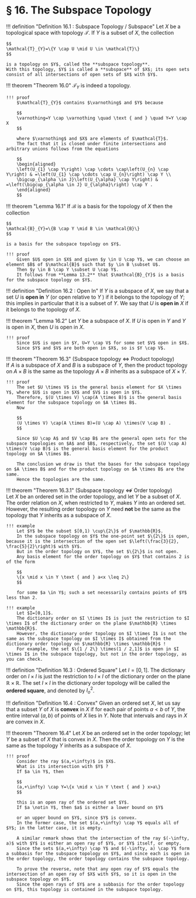 # § 16. The Subspace Topology

!!! definition "Definition 16.1 : Subspace Topology / Subspace"
    Let $X$ be a topological space with topology $\mathcal{T}$. If $Y$ is a subset of $X$, the collection

    $$
    \mathcal{T}_{Y}=\{Y \cap U \mid U \in \mathcal{T}\}
    $$

    is a topology on $Y$, called the **subspace topology**.
    With this topology, $Y$ is called a **subspace** of $X$; its open sets consist of all intersections of open sets of $X$ with $Y$.

!!! theorem "Theorem 16.0"
    $\mathcal{T}_{Y}$ is indeed a topology.

    !!! proof
        $\mathcal{T}_{Y}$ contains $\varnothing$ and $Y$ because

        $$
        \varnothing=Y \cap \varnothing \quad \text { and } \quad Y=Y \cap X
        $$

        where $\varnothing$ and $X$ are elements of $\mathcal{T}$.
        The fact that it is closed under finite intersections and arbitrary unions follows from the equations

        $$
        \begin{aligned}
        \left(U_{1} \cap Y\right) \cap \cdots \cap\left(U_{n} \cap Y\right) & =\left(U_{1} \cap \cdots \cap U_{n}\right) \cap Y \\
        \bigcup_{\alpha \in J}\left(U_{\alpha} \cap Y\right) & =\left(\bigcup_{\alpha \in J} U_{\alpha}\right) \cap Y .
        \end{aligned}
        $$
    
!!! theorem "Lemma 16.1"
    If $\mathcal{B}$ is a basis for the topology of $X$ then the collection

    $$
    \mathcal{B}_{Y}=\{B \cap Y \mid B \in \mathcal{B}\}
    $$

    is a basis for the subspace topology on $Y$.

    !!! proof
        Given $U$ open in $X$ and given $y \in U \cap Y$, we can choose an element $B$ of $\mathcal{B}$ such that $y \in B \subset U$.
        Then $y \in B \cap Y \subset U \cap Y$.
        It follows from **Lemma 13.2** that $\mathcal{B}_{Y}$ is a basis for the subspace topology on $Y$.

!!! definition "Definition 16.2 : Open In"
    If $Y$ is a subspace of $X$, we say that a set $U$ is **open in** $Y$ (or open relative to $Y$ ) if it belongs to the topology of $Y$; this implies in particular that it is a subset of $Y$.
    We say that $U$ is **open in** $X$ if it belongs to the topology of $X$.

!!! theorem "Lemma 16.2"
    Let $Y$ be a subspace of $X$.
    If $U$ is open in $Y$ and $Y$ is open in $X$, then $U$ is open in $X$.

    !!! proof
        Since $U$ is open in $Y, U=Y \cap V$ for some set $V$ open in $X$.
        Since $Y$ and $V$ are both open in $X$, so is $Y \cap V$.

!!! theorem "Theorem 16.3"
    (Subspace topology $\Leftrightarrow$ Product topology)  
    If $A$ is a subspace of $X$ and $B$ is a subspace of $Y$, then the product topology on $A \times B$ is the same as the topology $A \times B$ inherits as a subspace of $X \times Y$.

    !!! proof
        The set $U \times V$ is the general basis element for $X \times Y$, where $U$ is open in $X$ and $V$ is open in $Y$.
        Therefore, $(U \times V) \cap(A \times B)$ is the general basis element for the subspace topology on $A \times B$.
        Now

        $$
        (U \times V) \cap(A \times B)=(U \cap A) \times(V \cap B) .
        $$

        Since $U \cap A$ and $V \cap B$ are the general open sets for the subspace topologies on $A$ and $B$, respectively, the set $(U \cap A) \times(V \cap B)$ is the general basis element for the product topology on $A \times B$.

        The conclusion we draw is that the bases for the subspace topology on $A \times B$ and for the product topology on $A \times B$ are the same.
        Hence the topologies are the same.

!!! theorem "Theorem 16.3.1"
    (Subspace topology $\nLeftrightarrow$ Order topology)  
    Let $X$ be an ordered set in the order topology, and let $Y$ be a subset of $X$.
    The order relation on $X$, when restricted to $Y$, makes $Y$ into an ordered set.
    However, the resulting order topology on $Y$ need **not** be the same as the topology that $Y$ inherits as a subspace of $X$.

    !!! example
        Let $Y$ be the subset $[0,1) \cup\{2\}$ of $\mathbb{R}$.
        In the subspace topology on $Y$ the one-point set $\{2\}$ is open, because it is the intersection of the open set $\left(\frac{3}{2}, \frac{5}{2}\right)$ with $Y$.
        But in the order topology on $Y$, the set $\{2\}$ is not open.
        Any basis element for the order topology on $Y$ that contains 2 is of the form

        $$
        \{x \mid x \in Y \text { and } a<x \leq 2\}
        $$

        for some $a \in Y$; such a set necessarily contains points of $Y$ less than 2.
    
    !!! example
        Let $I=[0,1]$.
        The dictionary order on $I \times I$ is just the restriction to $I \times I$ of the dictionary order on the plane $\mathbb{R} \times \mathbb{R}$.
        However, the dictionary order topology on $I \times I$ is not the same as the subspace topology on $I \times I$ obtained from the dictionary order topology on $\mathbb{R} \times \mathbb{R}$ !
        For example, the set $\{1 / 2\} \times(1 / 2,1]$ is open in $I \times I$ in the subspace topology, but not in the order topology, as you can check.

!!! definition "Definition 16.3 : Ordered Square"
    Let $I=[0,1]$.
    The dictionary order on $I \times I$ is just the restriction to $I \times I$ of the dictionary order on the plane $\mathbb{R} \times \mathbb{R}$.
    The set $I \times I$ in the dictionary order topology will be called the **ordered square**, and denoted by $I_{o}^{2}$.

!!! definition "Definition 16.4 : Convex"
    Given an ordered set $X$, let us say that a subset $Y$ of $X$ is **convex** in $X$ if for each pair of points $a<b$ of $Y$, the entire interval $(a, b)$ of points of $X$ lies in $Y$.
    Note that intervals and rays in $X$ are convex in $X$.

!!! theorem "Theorem 16.4"
    Let $X$ be an ordered set in the order topology; let $Y$ be a subset of $X$ that is convex in $X$.
    Then the order topology on $Y$ is the same as the topology $Y$ inherits as a subspace of $X$.

    !!! proof
        Consider the ray $(a,+\infty)$ in $X$.
        What is its intersection with $Y$ ?
        If $a \in Y$, then

        $$
        (a,+\infty) \cap Y=\{x \mid x \in Y \text { and } x>a\}
        $$

        this is an open ray of the ordered set $Y$. 
        If $a \notin Y$, then $a$ is either a lower bound on $Y$

        or an upper bound on $Y$, since $Y$ is convex.
        In the former case, the set $(a,+\infty) \cap Y$ equals all of $Y$; in the latter case, it is empty.

        A similar remark shows that the intersection of the ray $(-\infty, a)$ with $Y$ is either an open ray of $Y$, or $Y$ itself, or empty.
        Since the sets $(a,+\infty) \cap Y$ and $(-\infty, a) \cap Y$ form a subbasis for the subspace topology on $Y$, and since each is open in the order topology, the order topology contains the subspace topology.

        To prove the reverse, note that any open ray of $Y$ equals the intersection of an open ray of $X$ with $Y$, so it is open in the subspace topology on $Y$.
        Since the open rays of $Y$ are a subbasis for the order topology on $Y$, this topology is contained in the subspace topology.